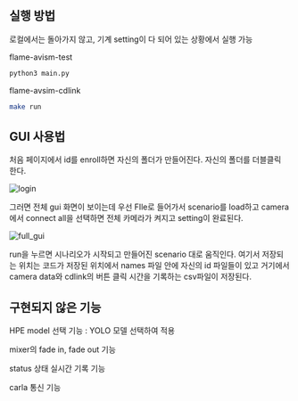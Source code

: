 ## 실행 방법
로컬에서는 돌아가지 않고, 기계 setting이 다 되어 있는 상황에서 실행 가능


flame-avism-test 
```bash
python3 main.py
```
flame-avsim-cdlink
```bash
make run
```

## GUI 사용법

처음 페이지에서 id를 enroll하면 자신의 폴더가 만들어진다.
자신의 폴더를 더블클릭 한다.

![login](img/login.png)


그러면 전체 gui 화면이 보이는데 우선 FIle로 들어가서 scenario를 load하고 camera에서 connect all을 선택하면 전체 카메라가 켜지고 setting이 완료된다.


![full_gui](img/full_gui.png)

run을 누르면 시나리오가 시작되고 만들어진 scenario 대로 움직인다. 여기서 저장되는 위치는 코드가 저장된 위치에서 names 파일 안에 자신의 id 파일들이 있고 거기에서 camera data와 cdlink의 버튼 클릭 시간을 기록하는 csv파일이 저장된다.


## 구현되지 않은 기능
HPE model 선택 기능 : YOLO 모델 선택하여 적용


mixer의 fade in, fade out 기능


status 상태 실시간 기록 기능


carla 통신 기능
